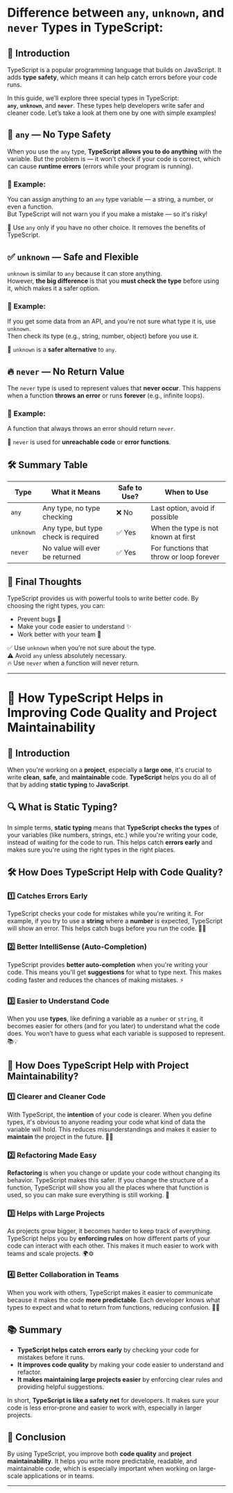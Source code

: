 # Difference between  `any`, `unknown`, and `never` Types in TypeScript:

## 🧩 Introduction

TypeScript is a popular programming language that builds on JavaScript. It adds **type safety**, which means it can help catch errors before your code runs.

In this guide, we’ll explore three special types in TypeScript:  
**`any`**, **`unknown`**, and **`never`**. These types help developers write safer and cleaner code. Let’s take a look at them one by one with simple examples!

## 🛑 `any` — No Type Safety

When you use the `any` type, **TypeScript allows you to do anything** with the variable. But the problem is — it won't check if your code is correct, which can cause **runtime errors** (errors while your program is running).

### 📝 Example:
You can assign anything to an `any` type variable — a string, a number, or even a function.  
But TypeScript will not warn you if you make a mistake — so it's risky!

📌  Use `any` only if you have no other choice. It removes the benefits of TypeScript.

## ✅ `unknown` — Safe and Flexible

`unknown` is similar to `any` because it can store anything.  
However, **the big difference** is that you **must check the type** before using it, which makes it a safer option.

### 📝 Example:
If you get some data from an API, and you're not sure what type it is, use `unknown`.  
Then check its type (e.g., string, number, object) before you use it.

📌  `unknown` is a **safer alternative** to `any`.

## 🔥 `never` — No Return Value

The `never` type is used to represent values that **never occur**. This happens when a function **throws an error** or runs **forever** (e.g., infinite loops).

### 📝 Example:
A function that always throws an error should return `never`.

📌  `never` is used for **unreachable code** or **error functions**.

## 🛠️ Summary Table

| Type      | What it Means                        | Safe to Use? | When to Use                              |
| --------- | ------------------------------------ | ------------ | ---------------------------------------- |
| `any`     | Any type, no type checking           | ❌ No         | Last option, avoid if possible           |
| `unknown` | Any type, but type check is required | ✅ Yes        | When the type is not known at first      |
| `never`   | No value will ever be returned       | ✅ Yes        | For functions that throw or loop forever |

## 📌 Final Thoughts

TypeScript provides us with powerful tools to write better code. By choosing the right types, you can:

* Prevent bugs 🐞  
* Make your code easier to understand ✨  
* Work better with your team 🤝

✅ Use `unknown` when you’re not sure about the type.  
⚠️ Avoid `any` unless absolutely necessary.  
🔥 Use `never` when a function will never return.

---


# 🚀 How TypeScript Helps in Improving Code Quality and Project Maintainability

## 📝 Introduction
When you're working on a **project**, especially a **large one**, it's crucial to write **clean**, **safe**, and **maintainable** code. **TypeScript** helps you do all of that by adding **static typing** to **JavaScript**.

## 🔍 What is Static Typing?
In simple terms, **static typing** means that **TypeScript checks the types** of your variables (like numbers, strings, etc.) while you're writing your code, instead of waiting for the code to run. This helps catch **errors early** and makes sure you're using the right types in the right places.

## 🛠️ How Does TypeScript Help with Code Quality?

### 1️⃣ Catches Errors Early
TypeScript checks your code for mistakes while you're writing it. For example, if you try to use a **string** where a **number** is expected, TypeScript will show an error. This helps catch bugs before you run the code. 🐞🚫

### 2️⃣ Better IntelliSense (Auto-Completion)
TypeScript provides **better auto-completion** when you're writing your code. This means you'll get **suggestions** for what to type next. This makes coding faster and reduces the chances of making mistakes. ⚡

### 3️⃣ Easier to Understand Code
When you use **types**, like defining a variable as a `number` or `string`, it becomes easier for others (and for you later) to understand what the code does. You won’t have to guess what each variable is supposed to represent. 📚💡

## 🔧 How Does TypeScript Help with Project Maintainability?

### 1️⃣ Clearer and Cleaner Code
With TypeScript, the **intention** of your code is clearer. When you define types, it's obvious to anyone reading your code what kind of data the variable will hold. This reduces misunderstandings and makes it easier to **maintain** the project in the future. 🔑🧹

### 2️⃣ Refactoring Made Easy
**Refactoring** is when you change or update your code without changing its behavior. TypeScript makes this safer. If you change the structure of a function, TypeScript will show you all the places where that function is used, so you can make sure everything is still working. 🔄

### 3️⃣ Helps with Large Projects
As projects grow bigger, it becomes harder to keep track of everything. TypeScript helps you by **enforcing rules** on how different parts of your code can interact with each other. This makes it much easier to work with teams and scale projects. 🌍⚙️

### 4️⃣ Better Collaboration in Teams
When you work with others, TypeScript makes it easier to communicate because it makes the code **more predictable**. Each developer knows what types to expect and what to return from functions, reducing confusion. 🤝💬

## 📚 Summary
- **TypeScript helps catch errors early** by checking your code for mistakes before it runs.
- **It improves code quality** by making your code easier to understand and refactor.
- **It makes maintaining large projects easier** by enforcing clear rules and providing helpful suggestions.

In short, **TypeScript is like a safety net** for developers. It makes sure your code is less error-prone and easier to work with, especially in larger projects.

## 📌 Conclusion
By using TypeScript, you improve both **code quality** and **project maintainability**. It helps you write more predictable, readable, and maintainable code, which is especially important when working on large-scale applications or in teams.

---

